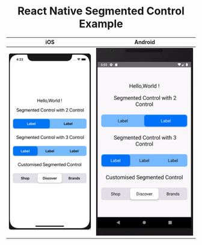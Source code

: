 <div align="center">
  <h1>
    React Native Segmented Control Example 
  </h1>
</div>

| iOS                                           | Android                                           |
| ----------------------------------------------| --------------------------------------------------|
| <img src='./assets/segmentcontrolios.gif' />  | <img src='./assets/segmentcontrolandroid.gif' />  |
